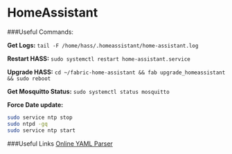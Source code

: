 # HomeAssistant

###Useful Commands:

**Get Logs:** `tail -F /home/hass/.homeassistant/home-assistant.log`

**Restart HASS:** `sudo systemctl restart home-assistant.service`

**Upgrade HASS:** `cd ~/fabric-home-assistant && fab upgrade_homeassistant && sudo reboot`

**Get Mosquitto Status:** `sudo systemctl status mosquitto`

**Force Date update:** 
```bash
sudo service ntp stop 
sudo ntpd -gq  
sudo service ntp start
```

###Useful Links
[Online YAML Parser](https://yaml-online-parser.appspot.com/)

